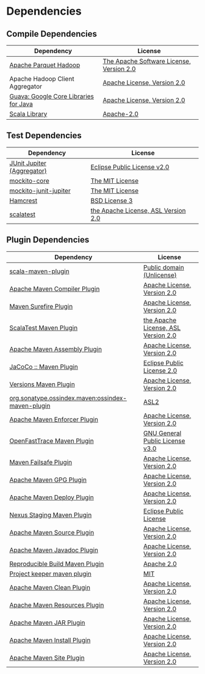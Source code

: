 <!-- @formatter:off -->
# Dependencies

## Compile Dependencies

| Dependency                                 | License                                       |
| ------------------------------------------ | --------------------------------------------- |
| [Apache Parquet Hadoop][0]                 | [The Apache Software License, Version 2.0][1] |
| Apache Hadoop Client Aggregator            | [Apache License, Version 2.0][2]              |
| [Guava: Google Core Libraries for Java][3] | [Apache License, Version 2.0][1]              |
| [Scala Library][5]                         | [Apache-2.0][6]                               |

## Test Dependencies

| Dependency                      | License                                   |
| ------------------------------- | ----------------------------------------- |
| [JUnit Jupiter (Aggregator)][7] | [Eclipse Public License v2.0][8]          |
| [mockito-core][9]               | [The MIT License][10]                     |
| [mockito-junit-jupiter][9]      | [The MIT License][10]                     |
| [Hamcrest][13]                  | [BSD License 3][14]                       |
| [scalatest][15]                 | [the Apache License, ASL Version 2.0][16] |

## Plugin Dependencies

| Dependency                                              | License                                   |
| ------------------------------------------------------- | ----------------------------------------- |
| [scala-maven-plugin][17]                                | [Public domain (Unlicense)][18]           |
| [Apache Maven Compiler Plugin][19]                      | [Apache License, Version 2.0][2]          |
| [Maven Surefire Plugin][21]                             | [Apache License, Version 2.0][2]          |
| [ScalaTest Maven Plugin][23]                            | [the Apache License, ASL Version 2.0][16] |
| [Apache Maven Assembly Plugin][25]                      | [Apache License, Version 2.0][2]          |
| [JaCoCo :: Maven Plugin][27]                            | [Eclipse Public License 2.0][28]          |
| [Versions Maven Plugin][29]                             | [Apache License, Version 2.0][2]          |
| [org.sonatype.ossindex.maven:ossindex-maven-plugin][31] | [ASL2][1]                                 |
| [Apache Maven Enforcer Plugin][33]                      | [Apache License, Version 2.0][2]          |
| [OpenFastTrace Maven Plugin][35]                        | [GNU General Public License v3.0][36]     |
| [Maven Failsafe Plugin][37]                             | [Apache License, Version 2.0][2]          |
| [Apache Maven GPG Plugin][39]                           | [Apache License, Version 2.0][1]          |
| [Apache Maven Deploy Plugin][41]                        | [Apache License, Version 2.0][2]          |
| [Nexus Staging Maven Plugin][43]                        | [Eclipse Public License][44]              |
| [Apache Maven Source Plugin][45]                        | [Apache License, Version 2.0][2]          |
| [Apache Maven Javadoc Plugin][47]                       | [Apache License, Version 2.0][2]          |
| [Reproducible Build Maven Plugin][49]                   | [Apache 2.0][1]                           |
| [Project keeper maven plugin][51]                       | [MIT][52]                                 |
| [Apache Maven Clean Plugin][53]                         | [Apache License, Version 2.0][2]          |
| [Apache Maven Resources Plugin][55]                     | [Apache License, Version 2.0][2]          |
| [Apache Maven JAR Plugin][57]                           | [Apache License, Version 2.0][2]          |
| [Apache Maven Install Plugin][59]                       | [Apache License, Version 2.0][1]          |
| [Apache Maven Site Plugin][61]                          | [Apache License, Version 2.0][2]          |

[27]: https://www.eclemma.org/jacoco/index.html
[51]: https://github.com/exasol/project-keeper-maven-plugin
[16]: http://www.apache.org/licenses/LICENSE-2.0
[23]: http://nexus.sonatype.org/oss-repository-hosting.html
[1]: http://www.apache.org/licenses/LICENSE-2.0.txt
[3]: https://github.com/google/guava
[21]: https://maven.apache.org/surefire/maven-surefire-plugin/
[43]: http://www.sonatype.com/public-parent/nexus-maven-plugins/nexus-staging/nexus-staging-maven-plugin/
[15]: http://www.scalatest.org
[9]: https://github.com/mockito/mockito
[37]: https://maven.apache.org/surefire/maven-failsafe-plugin/
[52]: https://opensource.org/licenses/MIT
[29]: http://www.mojohaus.org/versions-maven-plugin/
[14]: http://opensource.org/licenses/BSD-3-Clause
[19]: https://maven.apache.org/plugins/maven-compiler-plugin/
[39]: http://maven.apache.org/plugins/maven-gpg-plugin/
[55]: https://maven.apache.org/plugins/maven-resources-plugin/
[35]: https://github.com/itsallcode/openfasttrace-maven-plugin
[53]: https://maven.apache.org/plugins/maven-clean-plugin/
[28]: https://www.eclipse.org/legal/epl-2.0/
[5]: https://www.scala-lang.org/
[41]: https://maven.apache.org/plugins/maven-deploy-plugin/
[44]: http://www.eclipse.org/legal/epl-v10.html
[18]: http://unlicense.org/
[6]: https://www.apache.org/licenses/LICENSE-2.0
[49]: http://zlika.github.io/reproducible-build-maven-plugin
[61]: https://maven.apache.org/plugins/maven-site-plugin/
[36]: https://www.gnu.org/licenses/gpl-3.0.html
[0]: https://parquet.apache.org
[2]: https://www.apache.org/licenses/LICENSE-2.0.txt
[33]: https://maven.apache.org/enforcer/maven-enforcer-plugin/
[10]: https://github.com/mockito/mockito/blob/release/3.x/LICENSE
[8]: https://www.eclipse.org/legal/epl-v20.html
[59]: http://maven.apache.org/plugins/maven-install-plugin/
[7]: https://junit.org/junit5/
[31]: https://sonatype.github.io/ossindex-maven/maven-plugin/
[17]: http://github.com/davidB/scala-maven-plugin
[45]: https://maven.apache.org/plugins/maven-source-plugin/
[13]: http://hamcrest.org/JavaHamcrest/
[47]: https://maven.apache.org/plugins/maven-javadoc-plugin/
[57]: https://maven.apache.org/plugins/maven-jar-plugin/
[25]: https://maven.apache.org/plugins/maven-assembly-plugin/
